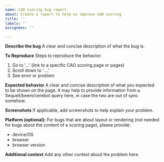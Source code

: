 ```yaml
---
name: CAO scoring bug report
about: Create a report to help us improve CAO scoring
title: ''
labels: ''
assignees: ''

---
```


<!-- This template is for bugs on the [live CAO scoring pages](http://crawl.akrasiac.org/scoring/). -->

**Describe the bug**
A clear and concise description of what the bug is. 

**To Reproduce**
Steps to reproduce the behavior:
1. Go to '...' (link to a specific CAO scoring page or pages)
3. Scroll down to '....'
4. See error or problem

**Expected behavior**
A clear and concise description of what you expected to be shown on the page. It may help to provide information from a Sequell/beem/cerebot query here, in case the two are out of sync somehow.

**Screenshots**
If applicable, add screenshots to help explain your problem.

**Platform (optional):**
For bugs that are about layout or rendering (not needed for bugs about the content of a scoring page), please provide:
- device/OS
- browser
- browser version

**Additional context**
Add any other context about the problem here.
